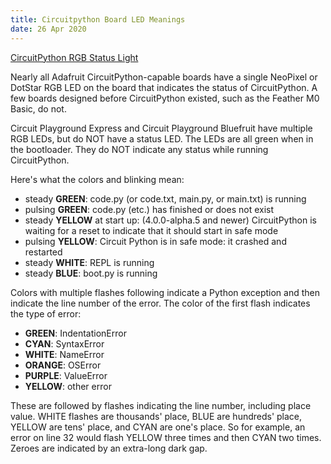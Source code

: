```yaml
---
title: Circuitpython Board LED Meanings
date: 26 Apr 2020
---
```


[CircuitPython RGB Status Light](https://learn.adafruit.com/welcome-to-circuitpython/troubleshooting#circuitpython-rgb-status-light-20-20)

Nearly all Adafruit CircuitPython-capable boards have a single NeoPixel 
or DotStar RGB LED on the board that indicates the status of CircuitPython. 
A few boards designed before CircuitPython existed, such as the Feather M0 
Basic, do not.

Circuit Playground Express and Circuit Playground Bluefruit have 
multiple RGB LEDs, but do NOT have a status LED. The LEDs are all green 
when in the bootloader. They do NOT indicate any status while running CircuitPython.

Here's what the colors and blinking mean:

- steady **GREEN**: code.py (or code.txt, main.py, or main.txt) is running
- pulsing **GREEN**: code.py (etc.) has finished or does not exist
- steady **YELLOW** at start up: (4.0.0-alpha.5 and newer) CircuitPython is waiting for a reset to indicate that it should start in safe mode
- pulsing **YELLOW**: Circuit Python is in safe mode: it crashed and restarted
- steady **WHITE**: REPL is running
- steady **BLUE**: boot.py is running

Colors with multiple flashes following indicate a Python exception and then 
indicate the line number of the error. The color of the first flash 
indicates the type of error:

- **GREEN**: IndentationError
- **CYAN**: SyntaxError
- **WHITE**: NameError
- **ORANGE**: OSError
- **PURPLE**: ValueError
- **YELLOW**: other error

These are followed by flashes indicating the line number, including place value. WHITE 
flashes are thousands' place, BLUE are hundreds' place, YELLOW are tens' place, and 
CYAN are one's place. So for example, an error on line 32 would flash YELLOW three 
times and then CYAN two times. Zeroes are indicated by an extra-long dark gap.
